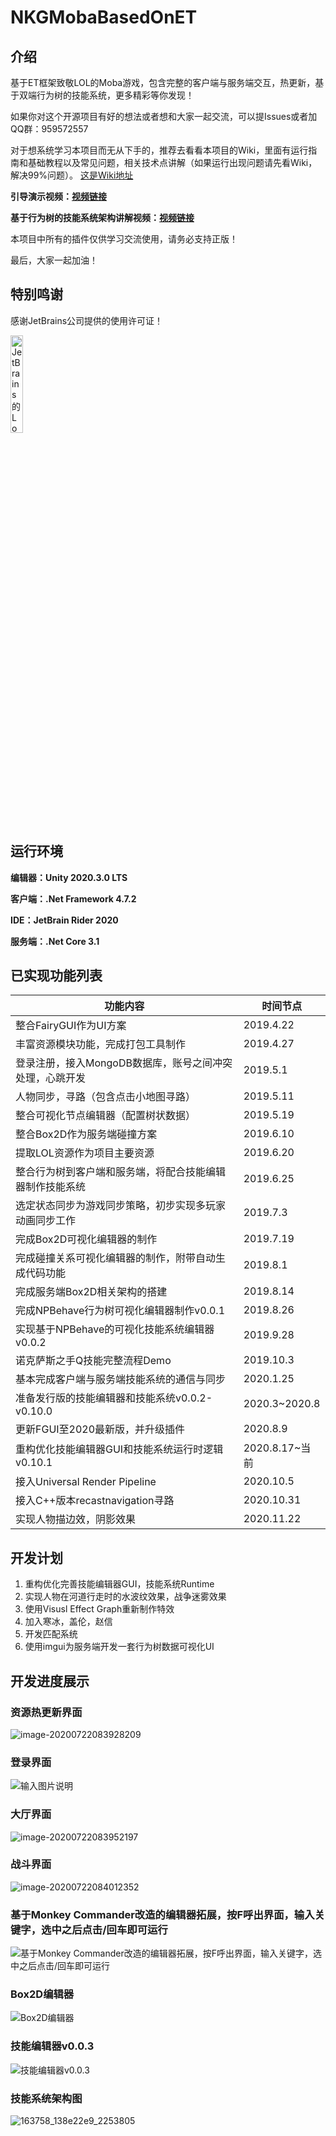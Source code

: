 # NKGMobaBasedOnET

## 介绍
基于ET框架致敬LOL的Moba游戏，包含完整的客户端与服务端交互，热更新，基于双端行为树的技能系统，更多精彩等你发现！

如果你对这个开源项目有好的想法或者想和大家一起交流，可以提Issues或者加QQ群：959572557

对于想系统学习本项目而无从下手的，推荐去看看本项目的Wiki，里面有运行指南和基础教程以及常见问题，相关技术点讲解（如果运行出现问题请先看Wiki，解决99%问题）。
[这是Wiki地址](https://gitee.com/NKG_admin/NKGMobaBasedOnET/wikis)

**引导演示视频：[视频链接](https://www.bilibili.com/video/av74833675)** 

**基于行为树的技能系统架构讲解视频：[视频链接](https://www.bilibili.com/video/av85318986)** 

本项目中所有的插件仅供学习交流使用，请务必支持正版！

最后，大家一起加油！



## 特别鸣谢

感谢JetBrains公司提供的使用许可证！

<p><a href="https://www.jetbrains.com/?from=NKGMobaBasedOnET ">
<img src="https://images.gitee.com/uploads/images/2020/0722/084147_cc1c0a4a_2253805.png" alt="JetBrains的Logo" width="20%" height="20%"></a></p>


## 运行环境

 **编辑器：Unity 2020.3.0 LTS** 

 **客户端：.Net Framework 4.7.2** 

 **IDE：JetBrain Rider 2020**

 **服务端：.Net Core 3.1** 

## 已实现功能列表

| 功能内容                                                 | 时间节点       |
| -------------------------------------------------------- | -------------- |
| 整合FairyGUI作为UI方案                                   | 2019.4.22      |
| 丰富资源模块功能，完成打包工具制作                       | 2019.4.27      |
| 登录注册，接入MongoDB数据库，账号之间冲突处理，心跳开发  | 2019.5.1       |
| 人物同步，寻路（包含点击小地图寻路）                     | 2019.5.11      |
| 整合可视化节点编辑器（配置树状数据）                     | 2019.5.19      |
| 整合Box2D作为服务端碰撞方案                              | 2019.6.10      |
| 提取LOL资源作为项目主要资源                              | 2019.6.20      |
| 整合行为树到客户端和服务端，将配合技能编辑器制作技能系统 | 2019.6.25      |
| 选定状态同步为游戏同步策略，初步实现多玩家动画同步工作   | 2019.7.3       |
| 完成Box2D可视化编辑器的制作                              | 2019.7.19      |
| 完成碰撞关系可视化编辑器的制作，附带自动生成代码功能     | 2019.8.1       |
| 完成服务端Box2D相关架构的搭建                            | 2019.8.14      |
| 完成NPBehave行为树可视化编辑器制作v0.0.1                 | 2019.8.26      |
| 实现基于NPBehave的可视化技能系统编辑器v0.0.2             | 2019.9.28      |
| 诺克萨斯之手Q技能完整流程Demo                            | 2019.10.3      |
| 基本完成客户端与服务端技能系统的通信与同步               | 2020.1.25      |
| 准备发行版的技能编辑器和技能系统v0.0.2-v0.10.0           | 2020.3~2020.8  |
| 更新FGUI至2020最新版，并升级插件                         | 2020.8.9       |
| 重构优化技能编辑器GUI和技能系统运行时逻辑v0.10.1         | 2020.8.17~当前 |
| 接入Universal Render Pipeline                            | 2020.10.5      |
| 接入C++版本recastnavigation寻路                          | 2020.10.31     |
| 实现人物描边效，阴影效果                                 | 2020.11.22     |

## 开发计划

1. 重构优化完善技能编辑器GUI，技能系统Runtime
2. 实现人物在河道行走时的水波纹效果，战争迷雾效果
3. 使用Visusl Effect Graph重新制作特效
4. 加入寒冰，盖伦，赵信
5. 开发匹配系统
6. 使用imgui为服务端开发一套行为树数据可视化UI

## 开发进度展示
### 资源热更新界面

![image-20200722083928209](https://images.gitee.com/uploads/images/2020/0722/084147_fc1f9a7c_2253805.png)
### 登录界面

![输入图片说明](https://images.gitee.com/uploads/images/2021/0318/170241_c54f448d_2253805.png "屏幕截图.png")
### 大厅界面

![image-20200722083952197](https://images.gitee.com/uploads/images/2020/0722/084147_e41d6ac7_2253805.png)
### 战斗界面

![image-20200722084012352](https://images.gitee.com/uploads/images/2020/0722/084147_079e755b_2253805.png)
### 基于Monkey Commander改造的编辑器拓展，按F呼出界面，输入关键字，选中之后点击/回车即可运行

![基于Monkey Commander改造的编辑器拓展，按F呼出界面，输入关键字，选中之后点击/回车即可运行](https://images.gitee.com/uploads/images/2020/1029/194658_b5dee162_2253805.png "QQ截图20201029192331.png")
### Box2D编辑器

![Box2D编辑器](https://images.gitee.com/uploads/images/2021/0324/121226_528a85b5_2253805.png "QQ截图20210324121119.png")
### 技能编辑器v0.0.3

![技能编辑器v0.0.3](https://images.gitee.com/uploads/images/2020/1002/235719_dd64d0a5_2253805.png "QQ截图20201002234438.png")
### 技能系统架构图

![163758_138e22e9_2253805](https://images.gitee.com/uploads/images/2020/0722/084148_1f2eb6b1_2253805.png)